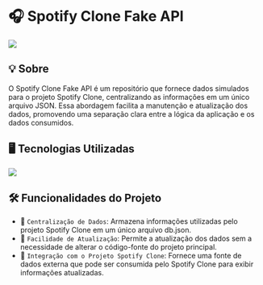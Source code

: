 <h1>🎧 Spotify Clone Fake API</h1>
<img loading="lazy" src="https://img.shields.io/github/stars/DanielSouza2005/spotify-clone-fakeapi?style=social"/>

<h2>💡 Sobre </h2>
<p>O Spotify Clone Fake API é um repositório que fornece dados simulados para o projeto Spotify Clone, centralizando as informações em um único arquivo JSON. Essa abordagem facilita a manutenção e atualização dos dados, promovendo uma separação clara entre a lógica da aplicação e os dados consumidos.</p>

<h2>🖥️ Tecnologias Utilizadas </h2>
<div align="left" dir="auto">
  <a href="https://skillicons.dev" rel="nofollow">
    <img src="https://skillicons.dev/icons?i=js" style="max-width: 100%;">
  </a>
  <br>
</div>

<h2>🛠️ Funcionalidades do Projeto </h2>

- 📁 <code>Centralização de Dados</code>: Armazena informações utilizadas pelo projeto Spotify Clone em um único arquivo db.json.
- 🔄 <code>Facilidade de Atualização</code>: Permite a atualização dos dados sem a necessidade de alterar o código-fonte do projeto principal.
- 🔗 <code>Integração com o Projeto Spotify Clone</code>: Fornece uma fonte de dados externa que pode ser consumida pelo Spotify Clone para exibir informações atualizadas. 
